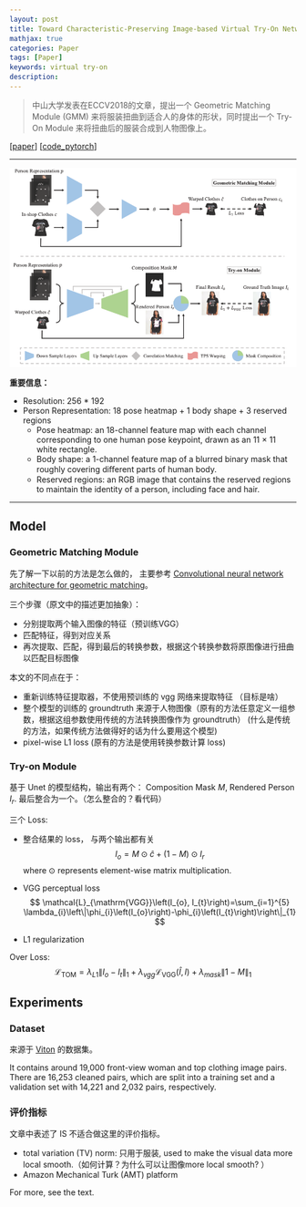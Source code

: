 ```yaml
---
layout: post
title: Toward Characteristic-Preserving Image-based Virtual Try-On Network
mathjax: true
categories: Paper
tags: [Paper]
keywords: virtual try-on
description: 
---
```


> 中山大学发表在ECCV2018的文章，提出一个 Geometric Matching Module (GMM) 来将服装扭曲到适合人的身体的形状，同时提出一个 Try-On Module 来将扭曲后的服装合成到人物图像上。

 [[paper](http://openaccess.thecvf.com/content_ECCV_2018/papers/Bochao_Wang_Toward_Characteristic-Preserving_Image-based_ECCV_2018_paper.pdf)] [[code_pytorch](https://github.com/sergeywong/cp-vton)] 

---

![1573952936867](./model.png)

**重要信息：**

- Resolution: 256 * 192
- Person Representation: 18 pose heatmap + 1 body shape + 3 reserved regions
  - Pose heatmap: an 18-channel feature map with each channel corresponding to one human pose keypoint, drawn as an 11 × 11 white rectangle.
  - Body shape: a 1-channel feature map of a blurred binary mask that roughly covering diﬀerent parts of human body.
  - Reserved regions: an RGB image that contains the reserved regions to maintain the identity of a person, including face and hair.

---

## Model

### Geometric Matching  Module

先了解一下以前的方法是怎么做的， 主要参考 [Convolutional neural network architecture for
geometric matching](https://arxiv.org/pdf/1703.05593.pdf)。

三个步骤（原文中的描述更加抽象）：

- 分别提取两个输入图像的特征（预训练VGG）
- 匹配特征，得到对应关系
- 再次提取、匹配，得到最后的转换参数，根据这个转换参数将原图像进行扭曲以匹配目标图像



本文的不同点在于：

- 重新训练特征提取器，不使用预训练的 vgg 网络来提取特征 （目标是啥）
- 整个模型的训练的 groundtruth 来源于人物图像（原有的方法任意定义一组参数，根据这组参数使用传统的方法转换图像作为 groundtruth） (什么是传统的方法，如果传统方法做得好的话为什么要用这个模型)
- pixel-wise L1 loss (原有的方法是使用转换参数计算 loss)



### Try-on Module

基于 Unet 的模型结构，输出有两个： Composition Mask $M$, Rendered Person $I_r$. 最后整合为一个。（怎么整合的？看代码）

三个 Loss:

- 整合结果的 loss， 与两个输出都有关
  $$
  I_{o}=M \odot \hat{c}+(1-M) \odot I_{r}
  $$
  where $\odot$ represents element-wise matrix multiplication.

- VGG perceptual loss
  $$
  \mathcal{L}_{\mathrm{VGG}}\left(I_{o}, I_{t}\right)=\sum_{i=1}^{5} \lambda_{i}\left\|\phi_{i}\left(I_{o}\right)-\phi_{i}\left(I_{t}\right)\right\|_{1}
  $$

- L1 regularization



Over Loss:
$$
\mathcal{L}_{\mathrm{TOM}}=\lambda_{L 1}\left\|I_{o}-I_{t}\right\|_{1}+\lambda_{v g g} \mathcal{L}_{\mathrm{VGG}}(\hat{I}, I)+\lambda_{m a s k}\|1-M\|_{1}
$$


## Experiments

### Dataset

来源于 [Viton]( http://openaccess.thecvf.com/content_cvpr_2018/papers/Han_VITON_An_Image-Based_CVPR_2018_paper.pdf ) 的数据集。 

It contains around 19,000 front-view woman and top clothing image pairs. There are 16,253 cleaned pairs, which are split into a training set and a validation set with 14,221 and 2,032 pairs, respectively.



### 评价指标

文章中表述了 IS 不适合做这里的评价指标。

- total variation (TV) norm: 只用于服装, used to make the visual data more local smooth.（如何计算？为什么可以让图像more local smooth? ）
- Amazon Mechanical Turk (AMT) platform



For more, see the text.
